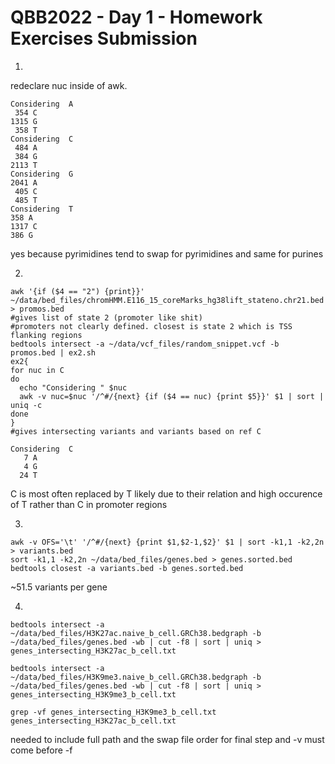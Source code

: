 # QBB2022 - Day 1 - Homework Exercises Submission

1.
redeclare nuc inside of awk.

```
Considering  A
 354 C
1315 G
 358 T
Considering  C
 484 A
 384 G
2113 T
Considering  G
2041 A
 405 C
 485 T
Considering  T
358 A
1317 C
386 G
```

yes because pyrimidines tend to swap for pyrimidines and same for purines

2.

```
awk '{if ($4 == "2") {print}}' ~/data/bed_files/chromHMM.E116_15_coreMarks_hg38lift_stateno.chr21.bed > promos.bed
#gives list of state 2 (promoter like shit)
#promoters not clearly defined. closest is state 2 which is TSS flanking regions
bedtools intersect -a ~/data/vcf_files/random_snippet.vcf -b promos.bed | ex2.sh
ex2{
for nuc in C
do
  echo "Considering " $nuc
  awk -v nuc=$nuc '/^#/{next} {if ($4 == nuc) {print $5}}' $1 | sort | uniq -c
done
}
#gives intersecting variants and variants based on ref C
```

```
Considering  C
   7 A
   4 G
  24 T
```

C is most often replaced by T likely due to their relation and high occurence of T rather than C in promoter regions

3.
```
awk -v OFS='\t' '/^#/{next} {print $1,$2-1,$2}' $1 | sort -k1,1 -k2,2n > variants.bed
sort -k1,1 -k2,2n ~/data/bed_files/genes.bed > genes.sorted.bed
bedtools closest -a variants.bed -b genes.sorted.bed
```

~51.5 variants per gene


4. 
```
bedtools intersect -a ~/data/bed_files/H3K27ac.naive_b_cell.GRCh38.bedgraph -b ~/data/bed_files/genes.bed -wb | cut -f8 | sort | uniq > genes_intersecting_H3K27ac_b_cell.txt

bedtools intersect -a ~/data/bed_files/H3K9me3.naive_b_cell.GRCh38.bedgraph -b ~/data/bed_files/genes.bed -wb | cut -f8 | sort | uniq > genes_intersecting_H3K9me3_b_cell.txt

grep -vf genes_intersecting_H3K9me3_b_cell.txt genes_intersecting_H3K27ac_b_cell.txt
```

needed to include full path and the swap file order for final step and -v must come before -f


